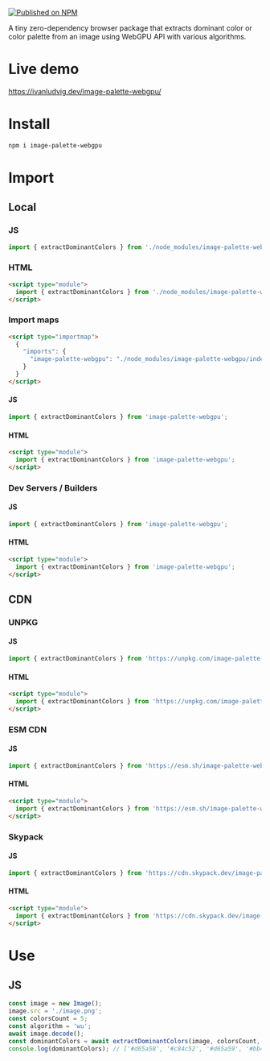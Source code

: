 [![Published on NPM](https://img.shields.io/npm/v/image-palette-webgpu.svg)](https://npmjs.com/package/image-palette-webgpu)

A tiny zero-dependency browser package that extracts dominant color or color palette from an image using WebGPU API with various algorithms.

# Live demo

https://ivanludvig.dev/image-palette-webgpu/

# Install

```sh
npm i image-palette-webgpu
```

# Import

## Local

### JS

```js
import { extractDominantColors } from './node_modules/image-palette-webgpu/index.js';
```

### HTML

```html
<script type="module">
  import { extractDominantColors } from './node_modules/image-palette-webgpu/index.js';
</script>
```

### Import maps

```html
<script type="importmap">
  {
    "imports": {
      "image-palette-webgpu": "./node_modules/image-palette-webgpu/index.js"
    }
  }
</script>
```

#### JS

```js
import { extractDominantColors } from 'image-palette-webgpu';
```

#### HTML

```html
<script type="module">
  import { extractDominantColors } from 'image-palette-webgpu';
</script>
```

### Dev Servers / Builders

#### JS

```js
import { extractDominantColors } from 'image-palette-webgpu';
```

#### HTML

```html
<script type="module">
  import { extractDominantColors } from 'image-palette-webgpu';
</script>
```

## CDN

### UNPKG

#### JS

```js
import { extractDominantColors } from 'https://unpkg.com/image-palette-webgpu';
```

#### HTML

```html
<script type="module">
  import { extractDominantColors } from 'https://unpkg.com/image-palette-webgpu';
</script>
```

### ESM CDN

#### JS

```js
import { extractDominantColors } from 'https://esm.sh/image-palette-webgpu';
```

#### HTML

```html
<script type="module">
  import { extractDominantColors } from 'https://esm.sh/image-palette-webgpu';
</script>
```

### Skypack

#### JS

```js
import { extractDominantColors } from 'https://cdn.skypack.dev/image-palette-webgpu';
```

#### HTML

```html
<script type="module">
  import { extractDominantColors } from 'https://cdn.skypack.dev/image-palette-webgpu';
</script>
```

# Use

## JS

```js
const image = new Image();
image.src = './image.png';
const colorsCount = 5;
const algorithm = 'wu';
await image.decode();
const dominantColors = await extractDominantColors(image, colorsCount, algorithm);
console.log(dominantColors); // ['#d65a58', '#c84c52', '#d65a59', '#bb464b', '#e3dbaa']
```
